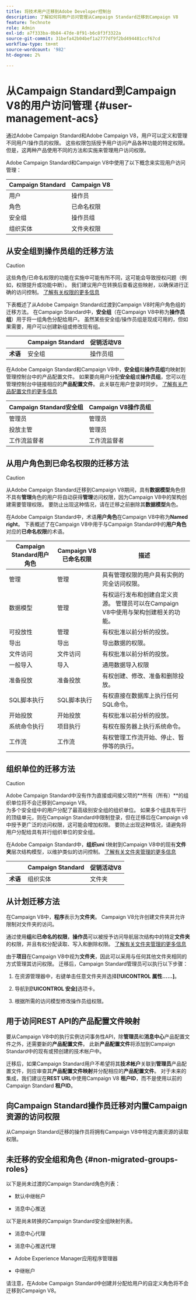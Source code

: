 ```yaml
---
title: 将技术用户迁移到Adobe Developer控制台
description: 了解如何将用户访问管理从Campaign Standard迁移到Campaign V8
feature: Technote
role: Admin
exl-id: a7f333ba-0b84-47de-8f91-b6c8f3f3322a
source-git-commit: 31befa42b04bef1a2777df9f2bd494481ccf67cd
workflow-type: tm+mt
source-wordcount: '982'
ht-degree: 2%

---
```


# 从Campaign Standard到Campaign V8的用户访问管理 {#user-management-acs}

通过Adobe Campaign Standard和Adobe Campaign V8，用户可以定义和管理不同用户/操作员的权限。 这些权限包括授予用户访问产品各种功能的特定权限。 但是，这两种产品使用不同的方法和实施来管理用户访问权限。

Adobe Campaign Standard和Campaign V8中使用了以下概念来实现用户访问管理：

| Campaign Standard | Campaign V8 |
|---------|----------|
| 用户 | 操作员 |
| 角色 | 已命名权限 |
| 安全组 | 操作员组 |
| 组织实体 | 文件夹权限 |

## 从安全组到操作员组的迁移方法

>[!CAUTION]
>
>这些角色/已命名权限的功能在实施中可能有所不同，这可能会导致授权问题（例如，权限提升或功能中断）。 我们建议用户在转换后查看这些映射，以确保进行正确的访问控制。 [了解有关权限的更多信息](https://experienceleague.adobe.com/en/docs/campaign/campaign-v8/admin/permissions/manage-permissions)

下表概述了从Adobe Campaign Standard过渡到Campaign V8时用户角色组的迁移方法。 在Campaign Standard中，**安全组**（在Campaign V8中称为&#x200B;**操作员组**）用于将一组角色分配给用户。 虽然某些安全组/操作员组是现成可用的，但如果需要，用户可以创建新组或修改现有组。

| | **Campaign Standard** | **促销活动V8** |
|---------|----------|---------|
| **术语**  | 安全组 | 操作员组 |

在Adobe Campaign Standard和Campaign V8中，**安全组**&#x200B;和&#x200B;**操作员组**&#x200B;均映射到管理控制台中的产品配置文件。 如果要向用户分配&#x200B;**安全组**&#x200B;或&#x200B;**操作员组**，您可以在管理控制台中链接相应的&#x200B;**产品配置文件**。 此关联在用户登录时同步。 [了解有关产品配置文件的更多信息](https://experienceleague.adobe.com/en/docs/campaign/campaign-v8/admin/permissions/manage-permissions)

| **Campaign Standard安全组** | **Campaign V8操作员组** |
|----------|---------|
| 管理员 | 管理员 |
| 投放主管 | 管理员 |
| 工作流监督者 | 工作流监督者  |

## 从用户角色到已命名权限的迁移方法

>[!CAUTION]
>
>从Adobe Campaign Standard迁移到Campaign V8期间，具有&#x200B;**数据模型**&#x200B;角色但不具有&#x200B;**管理**&#x200B;角色的用户将自动获得&#x200B;**管理**&#x200B;访问权限，因为Campaign V8中的架构创建需要管理权限。 要防止出现这种情况，请在迁移之前删除其&#x200B;**数据模型**&#x200B;角色。

在Adobe Campaign Standard中，术语&#x200B;**用户角色**&#x200B;在Campaign V8中称为&#x200B;**Named right**。 下表概述了在Campaign V8中用于与Campaign Standard中的&#x200B;**用户角色**&#x200B;对应的&#x200B;**已命名权限**&#x200B;的术语。

| **Campaign Standard用户角色** | **Campaign V8已命名权限** | **描述**  |
|----------|---------|---------|
| 管理 | 管理 | 具有管理权限的用户具有实例的完全访问权限。 |
| 数据模型  | 管理 | 有权运行发布和创建自定义资源。 管理员可以在Campaign V8中使用与架构创建相关的功能。  |
| 可投放性  | 管理  | 有权批准以前分析的投放。  |
| 导出 | 导出 | 导出数据的权限。  |
| 文件访问  | 文件访问  | 有权批准以前分析的投放。  |
| 一般导入  | 导入  | 通用数据导入权限 |
| 准备投放 | 准备投放 | 有权创建、修改、准备和删除投放。  |
| SQL脚本执行 | SQL脚本执行 | 有权直接在数据库上执行任何SQL命令。 |
| 开始投放  | 开始投放  | 有权批准以前分析的投放。  |
| 系统命令执行 | 项目执行 | 有权在服务器上执行系统命令。 |
| 工作流 | 工作流 | 有权管理工作流开始、停止、暂停等的执行。 |

## 组织单位的迁移方法

>[!CAUTION]
>
>Adobe Campaign Standard中没有作为直接或间接父项的&#x200B;**所有（所有）**的组织单位将不会迁移到Campaign V8。
></br>
>为多个安全组中的用户分配了最高级别安全组的组织单位。 如果多个组具有平行的顶级单元，则在Campaign Standard中限制登录，但在迁移后在Campaign v8中授予更广泛的访问权限，这可能会增加权限。 要防止出现这种情况，请避免将用户分配给具有并行组织单位的安全组。

在Adobe Campaign Standard中，**组织uni** t映射到Campaign V8中的现有&#x200B;**文件夹**&#x200B;层次结构模型，以维护类似的访问控制。 [了解有关文件夹管理的更多信息](https://experienceleague.adobe.com/zh-hans/docs/campaign/campaign-v8/admin/permissions/folder-permissions)

| | **Campaign Standard** | **促销活动V8** |
|---------|----------|---------|
| **术语**  | 组织实体 | 文件夹 |

## 从计划迁移方法

在Campaign V8中，**程序**&#x200B;表示为&#x200B;**文件夹**。 Campaign V8允许创建文件夹并允许限制对文件夹的访问。

通过使用&#x200B;**组**&#x200B;和&#x200B;**已命名的权限**，**操作员**&#x200B;可以被授予访问导航层次结构中的特定&#x200B;**文件夹**&#x200B;的权限，并且有权分配读取、写入和删除权限。 [了解有关文件夹管理的更多信息](https://experienceleague.adobe.com/zh-hans/docs/campaign/campaign-v8/admin/permissions/folder-permissions)

由于&#x200B;**项目**&#x200B;在Campaign V8中视为&#x200B;**文件夹**，因此可以采用与任何其他文件夹相同的方式管理其访问权限。 迁移后，Campaign Standard管理员可以执行以下步骤：

1. 在资源管理器中，右键单击任意文件夹并选择&#x200B;**[!UICONTROL 属性……]**。

1. 导航到&#x200B;**[!UICONTROL 安全]**&#x200B;选项卡。

1. 根据所需的访问模型修改操作员组权限。 

## 用于访问REST API的产品配置文件映射 

要从Campaign V8中的执行实例访问事务性API，除&#x200B;**管理员**&#x200B;和&#x200B;**消息中心**&#x200B;产品配置文件之外，还需要新的&#x200B;**产品配置文件**。 此新&#x200B;**产品配置文件**&#x200B;将添加到Campaign Standard中的现有或预创建的技术帐户中。

迁移后，如果Campaign Standard用户不希望将其&#x200B;**技术帐户**&#x200B;关联到&#x200B;**管理员**&#x200B;产品配置文件，则应审查其&#x200B;**产品配置文件映射**&#x200B;并分配相应的&#x200B;**产品配置文件**。 对于未来的集成，我们建议在&#x200B;**REST URL**&#x200B;中使用Campaign V8 **租户ID**，而不是使用以前的Campaign Standard **租户ID**。

## 向Campaign Standard操作员迁移对内置Campaign资源的访问权限

从Campaign Standard迁移的操作员将拥有Campaign V8中特定内置资源的读取权限。

## 未迁移的安全组和角色 {#non-migrated-groups-roles}

以下是尚未过渡的Campaign Standard角色列表：

* 默认中继帐户 

* 消息中心推送 

以下是尚未转换的Campaign Standard安全组映射列表。

* 消息中心代理

* 消息中心推送代理

* Adobe Experience Manager应用程序管理器

* 中继帐户

请注意，在Adobe Campaign Standard中创建并分配给用户的自定义角色将不会迁移到Campaign V8。
